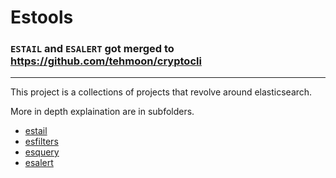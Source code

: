 # Estools

### `ESTAIL` and `ESALERT` got merged to https://github.com/tehmoon/cryptocli

---

This project is a collections of projects that revolve around elasticsearch.

More in depth explaination are in subfolders.

  - [estail](/estail)
  - [esfilters](/esfilters)
  - [esquery](/esquery)
  - [esalert](/esalert)

